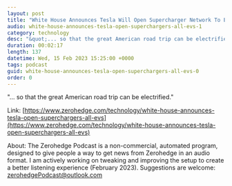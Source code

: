 ```yaml
---
layout: post
title: "White House Announces Tesla Will Open Supercharger Network To Expand EV Access "
audio: white-house-announces-tesla-open-superchargers-all-evs-1
category: technology
desc: "&quot;... so that the great American road trip can be electrified.&quot; "
duration: 00:02:17
length: 137
datetime: Wed, 15 Feb 2023 15:25:00 +0000
tags: podcast
guid: white-house-announces-tesla-open-superchargers-all-evs-0
order: 0
---
```

&quot;... so that the great American road trip can be electrified.&quot; 

Link: [https://www.zerohedge.com/technology/white-house-announces-tesla-open-superchargers-all-evs](https://www.zerohedge.com/technology/white-house-announces-tesla-open-superchargers-all-evs)

About: The Zerohedge Podcast is a non-commercial, automated program, designed to give people a way to get news from Zerohedge in an audio format.  I am actively working on tweaking and improving the setup to create a better listening experience (February 2023).  Suggestions are welcome: [zerohedgePodcast@outlook.com](mailto:zerohedgePodcast@outlook.com)